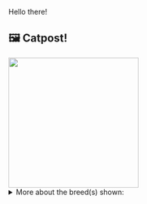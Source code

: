 Hello there!



## 🖼️ Catpost!

<sub>
    <img src="https://cdn2.thecatapi.com/images/qg0_IodJp.png" height="256">
</sub>


<details>
<summary>More about the breed(s) shown:</summary>

Breed: Birman

Description: The Birman is a docile, quiet cat who loves people and will follow them from room to room. Expect the Birman to want to be involved in what you’re doing. He communicates in a soft voice, mainly to remind you that perhaps it’s time for dinner or maybe for a nice cuddle on the sofa. He enjoys being held and will relax in your arms like a furry baby.

Links:
<ul>
  <li>CFA http://cfa.org/Breeds/BreedsAB/Birman.aspx</li>
  <li>Wikipedia https://en.wikipedia.org/wiki/Birman</li>
</ul> 

</details>
